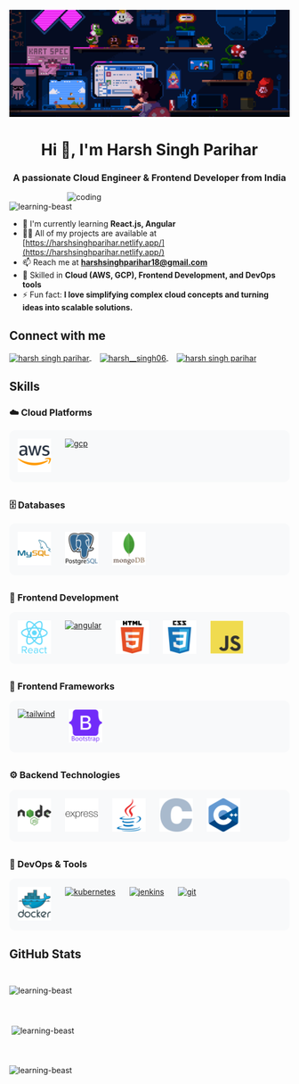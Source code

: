![logo](https://github.com/Learning-beast/Learning-beast/blob/main/mario.gif)

<h1 align="center">Hi 👋, I'm Harsh Singh Parihar</h1>
<h3 align="center">A passionate Cloud Engineer & Frontend Developer from India</h3>

<img align="right" alt="coding" width="400" src="https://user-images.githubusercontent.com/55389276/140866485-8fb1c876-9a8f-4d6a-98dc-08c4981eaf70.gif">

<p align="left"> <img src="https://komarev.com/ghpvc/?username=learning-beast&label=Profile%20views&color=0e75b6&style=flat" alt="learning-beast" /> </p>

- 🌱 I'm currently learning **React.js, Angular**
- 👨‍💻 All of my projects are available at [https://harshsinghparihar.netlify.app/](https://harshsinghparihar.netlify.app/)
- 📫 Reach me at **harshsinghparihar18@gmail.com**
- 💼 Skilled in **Cloud (AWS, GCP), Frontend Development, and DevOps tools**
- ⚡ Fun fact: **I love simplifying complex cloud concepts and turning ideas into scalable solutions.**

## Connect with me

<p align="left" style="margin-bottom: 30px;">
  
  <a href="https://linkedin.com/in/harsh singh parihar" target="blank" style="margin-right: 15px;">
    <img align="center" src="https://raw.githubusercontent.com/rahuldkjain/github-profile-readme-generator/master/src/images/icons/Social/linked-in-alt.svg" alt="harsh singh parihar" height="30" width="40" />
  </a>
  <a href="https://instagram.com/harsh__singh06" target="blank" style="margin-right: 15px;">
    <img align="center" src="https://raw.githubusercontent.com/rahuldkjain/github-profile-readme-generator/master/src/images/icons/Social/instagram.svg" alt="harsh__singh06" height="30" width="40" />
  </a>
  <a href="https://leetcode.com/u/harshsinghparihar/" target="blank">
    <img align="center" src="https://raw.githubusercontent.com/rahuldkjain/github-profile-readme-generator/master/src/images/icons/Social/leet-code.svg" alt="harsh singh parihar" height="30" width="40" />
  </a>
</p>

## Skills

### ☁️ Cloud Platforms
<p align="left" style="display: flex; gap: 25px; flex-wrap: wrap; margin-bottom: 30px; padding: 15px; background: #f8f9fa; border-radius: 10px;">
  <a href="https://aws.amazon.com" target="_blank" rel="noreferrer"> 
    <img src="https://raw.githubusercontent.com/devicons/devicon/master/icons/amazonwebservices/amazonwebservices-original-wordmark.svg" alt="aws" width="60" height="60"/> 
  </a>
  <a href="https://cloud.google.com" target="_blank" rel="noreferrer"> 
    <img src="https://www.vectorlogo.zone/logos/google_cloud/google_cloud-icon.svg" alt="gcp" width="60" height="60"/> 
  </a>
</p>

### 🗄️ Databases
<p align="left" style="display: flex; gap: 25px; flex-wrap: wrap; margin-bottom: 30px; padding: 15px; background: #f8f9fa; border-radius: 10px;">
  <a href="https://www.mysql.com/" target="_blank" rel="noreferrer"> 
    <img src="https://raw.githubusercontent.com/devicons/devicon/master/icons/mysql/mysql-original-wordmark.svg" alt="mysql" width="60" height="60"/> 
  </a>
  <a href="https://www.postgresql.org" target="_blank" rel="noreferrer"> 
    <img src="https://raw.githubusercontent.com/devicons/devicon/master/icons/postgresql/postgresql-original-wordmark.svg" alt="postgresql" width="60" height="60"/> 
  </a>
  <a href="https://www.mongodb.com/" target="_blank" rel="noreferrer"> 
    <img src="https://raw.githubusercontent.com/devicons/devicon/master/icons/mongodb/mongodb-original-wordmark.svg" alt="mongodb" width="60" height="60"/> 
  </a>
</p>

### 🎨 Frontend Development
<p align="left" style="display: flex; gap: 25px; flex-wrap: wrap; margin-bottom: 30px; padding: 15px; background: #f8f9fa; border-radius: 10px;">
  <a href="https://reactjs.org/" target="_blank" rel="noreferrer"> 
    <img src="https://raw.githubusercontent.com/devicons/devicon/master/icons/react/react-original-wordmark.svg" alt="react" width="60" height="60"/> 
  </a>
  <a href="https://angular.io" target="_blank" rel="noreferrer"> 
    <img src="https://angular.io/assets/images/logos/angular/angular.svg" alt="angular" width="60" height="60"/> 
  </a>
  <a href="https://www.w3.org/html/" target="_blank" rel="noreferrer"> 
    <img src="https://raw.githubusercontent.com/devicons/devicon/master/icons/html5/html5-original-wordmark.svg" alt="html5" width="60" height="60"/> 
  </a>
  <a href="https://www.w3schools.com/css/" target="_blank" rel="noreferrer"> 
    <img src="https://raw.githubusercontent.com/devicons/devicon/master/icons/css3/css3-original-wordmark.svg" alt="css3" width="60" height="60"/> 
  </a>
  <a href="https://developer.mozilla.org/en-US/docs/Web/JavaScript" target="_blank" rel="noreferrer"> 
    <img src="https://raw.githubusercontent.com/devicons/devicon/master/icons/javascript/javascript-original.svg" alt="javascript" width="60" height="60"/> 
  </a>
</p>

### 🎨 Frontend Frameworks
<p align="left" style="display: flex; gap: 25px; flex-wrap: wrap; margin-bottom: 30px; padding: 15px; background: #f8f9fa; border-radius: 10px;">
  <a href="https://tailwindcss.com/" target="_blank" rel="noreferrer"> 
    <img src="https://www.vectorlogo.zone/logos/tailwindcss/tailwindcss-icon.svg" alt="tailwind" width="60" height="60"/> 
  </a>
  <a href="https://getbootstrap.com" target="_blank" rel="noreferrer"> 
    <img src="https://raw.githubusercontent.com/devicons/devicon/master/icons/bootstrap/bootstrap-plain-wordmark.svg" alt="bootstrap" width="60" height="60"/> 
  </a>
</p>

### ⚙️ Backend Technologies
<p align="left" style="display: flex; gap: 25px; flex-wrap: wrap; margin-bottom: 30px; padding: 15px; background: #f8f9fa; border-radius: 10px;">
  <a href="https://nodejs.org" target="_blank" rel="noreferrer"> 
    <img src="https://raw.githubusercontent.com/devicons/devicon/master/icons/nodejs/nodejs-original-wordmark.svg" alt="nodejs" width="60" height="60"/> 
  </a>
  <a href="https://expressjs.com" target="_blank" rel="noreferrer"> 
    <img src="https://raw.githubusercontent.com/devicons/devicon/master/icons/express/express-original-wordmark.svg" alt="express" width="60" height="60"/> 
  </a>
  <a href="https://www.java.com" target="_blank" rel="noreferrer"> 
    <img src="https://raw.githubusercontent.com/devicons/devicon/master/icons/java/java-original.svg" alt="java" width="60" height="60"/> 
  </a>
  <a href="https://www.cprogramming.com/" target="_blank" rel="noreferrer"> 
    <img src="https://raw.githubusercontent.com/devicons/devicon/master/icons/c/c-original.svg" alt="c" width="60" height="60"/> 
  </a>
  <a href="https://www.w3schools.com/cpp/" target="_blank" rel="noreferrer"> 
    <img src="https://raw.githubusercontent.com/devicons/devicon/master/icons/cplusplus/cplusplus-original.svg" alt="cplusplus" width="60" height="60"/> 
  </a>
</p>

### 🚀 DevOps & Tools
<p align="left" style="display: flex; gap: 25px; flex-wrap: wrap; margin-bottom: 30px; padding: 15px; background: #f8f9fa; border-radius: 10px;">
  <a href="https://www.docker.com/" target="_blank" rel="noreferrer"> 
    <img src="https://raw.githubusercontent.com/devicons/devicon/master/icons/docker/docker-original-wordmark.svg" alt="docker" width="60" height="60"/> 
  </a>
  <a href="https://kubernetes.io" target="_blank" rel="noreferrer"> 
    <img src="https://www.vectorlogo.zone/logos/kubernetes/kubernetes-icon.svg" alt="kubernetes" width="60" height="60"/> 
  </a>
  <a href="https://www.jenkins.io" target="_blank" rel="noreferrer"> 
    <img src="https://www.vectorlogo.zone/logos/jenkins/jenkins-icon.svg" alt="jenkins" width="60" height="60"/> 
  </a>
  <a href="https://git-scm.com/" target="_blank" rel="noreferrer"> 
    <img src="https://www.vectorlogo.zone/logos/git-scm/git-scm-icon.svg" alt="git" width="60" height="60"/> 
  </a>
</p>

## GitHub Stats

<div style="display: flex; flex-direction: column; gap: 25px; margin-top: 30px;">
  <p><img align="left" src="https://github-readme-stats.vercel.app/api/top-langs?username=learning-beast&show_icons=true&locale=en&layout=compact" alt="learning-beast" width="400" /></p>
  
  <p>&nbsp;<img align="center" src="https://github-readme-stats.vercel.app/api?username=learning-beast&show_icons=true&locale=en" alt="learning-beast" width="400" /></p>
  
  <p><img align="center" src="https://github-readme-streak-stats.herokuapp.com/?user=learning-beast&" alt="learning-beast" width="400" /></p>
</div>
